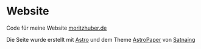 # Website

Code für meine Website [moritzhuber.de](https://moritzhuber.de)

Die Seite wurde erstellt mit [Astro](https://astro.build) und dem Theme [AstroPaper](https://github.com/satnaing/astro-paper) von [Satnaing](https://github.com/satnaing)
